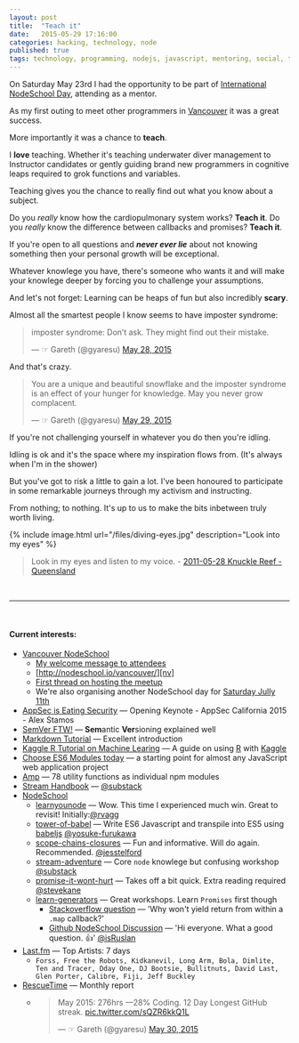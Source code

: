 ```yaml
---
layout: post
title:  "Teach it"
date:   2015-05-29 17:16:00
categories: hacking, technology, node
published: true
tags: technology, programming, nodejs, javascript, mentoring, social, teaching, diving
---
```


On Saturday May 23rd I had the opportunity to be part of [International NodeSchool Day][IND], attending as a mentor.

As my first outing to meet other programmers in [Vancouver][v] it was a great success.

More importantly it was a chance to **teach**.

<!--more-->

I **love** teaching. Whether it's teaching underwater diver management to Instructor candidates or gently guiding brand new programmers in cognitive leaps required to grok functions and variables.

Teaching gives you the chance to really find out what you know about a subject.

Do you _really_ know how the cardiopulmonary system works? **Teach it**.
Do you _really_ know the difference between callbacks and promises? **Teach it**.

If you're open to all questions and _**never ever lie**_ about not knowing something then your personal growth will be exceptional.

Whatever knowlege you have, there's someone who wants it and will make your knowlege deeper by forcing you to challenge your assumptions.

And let's not forget: Learning can be heaps of fun but also incredibly **scary**.

Almost all the smartest people I know seems to have imposter syndrome:

<blockquote class="twitter-tweet" lang="en"><p lang="en" dir="ltr">imposter syndrome:&#10;&#10;Don’t ask. They might find out their mistake.</p>&mdash; ☞ Gareth (@gyaresu) <a href="https://twitter.com/gyaresu/status/604054320179474434">May 28, 2015</a></blockquote>
<script async src="//platform.twitter.com/widgets.js" charset="utf-8"></script>

And that's crazy.

<blockquote class="twitter-tweet" lang="en"><p lang="en" dir="ltr">You are a unique and beautiful snowflake and the imposter syndrome is an effect of your hunger for knowledge. May you never grow complacent.</p>&mdash; ☞ Gareth (@gyaresu) <a href="https://twitter.com/gyaresu/status/604423360370442241">May 29, 2015</a></blockquote>
<script async src="//platform.twitter.com/widgets.js" charset="utf-8"></script>

If you're not challenging yourself in whatever you do then you're idling.

Idling is ok and it's the space where my inspiration flows from. (It's always when I'm in the shower)

But you've got to risk a little to gain a lot. I've been honoured to participate in some remarkable journeys through my activism and instructing.

From nothing; to nothing. It's up to us to make the bits inbetween truly worth living.

{% include image.html url="/files/diving-eyes.jpg" description="Look into my eyes" %}

>Look in my eyes and listen to my voice. - [2011-05-28 Knuckle Reef - Queensland][breathe]

<br />

<hr>

<br />

#### Current interests:
 * [Vancouver NodeSchool][nodevan]
   * [My welcome message to attendees][gist]
   * [http://nodeschool.io/vancouver/][nv]
   * [First thread on hosting the meetup][nid]
   * We're also organising another NodeSchool day for [Saturday Jully 11th][next]
 * [AppSec is Eating Security][alexstamos] — Opening Keynote - AppSec California 2015 - Alex Stamos
 * [SemVer FTW!][semver] — **Sem**antic **Ver**sioning explained well
 * [Markdown Tutorial][md] — Excellent introduction
 * [Kaggle R Tutorial on Machine Learing][r] — A guide on using [R][rlang] with [Kaggle][kaggle]
 * [Choose ES6 Modules today][es6] — a starting point for almost any JavaScript web application project
 * [Amp][amp] — 78 utility functions as individual npm modules
 * [Stream Handbook][sh] — [@substack][substack]
 * [NodeSchool][ns]
   * [learnyounode][learnyounode] — Wow. This time I experienced much win. Great to revisit! Initially:[@rvagg][rvagg]
   * [tower-of-babel][tob] — Write ES6 Javascript and transpile into ES5 using [babeljs][babeljs] [@yosuke-furukawa][yosuke]
   * [scope-chains-closures][scc] — Fun and informative. Will do again. Recommended. [@jesstelford][jesstelford]
   * [stream-adventure][stream] — Core `node` knowlege but confusing workshop [@substack][substack]
   * [promise-it-wont-hurt][piwh] — Takes off a bit quick. Extra reading required [@stevekane][stevekane]
   * [learn-generators][lg] — Great workshops. Learn `Promises` first though
     * [Stackoverflow question][soq] — 'Why won't yield return from within a `.map` callback?'
     * [Github NodeSchool Discussion][ghn] — 'Hi everyone. What a good question. :+1:' [@isRuslan][ruslan]
 * [Last.fm][lastfm] — Top Artists: 7 days
   * ```Forss, Free the Robots, Kidkanevil, Long Arm, Bola, Dimlite, Ten and Tracer, Dday One, DJ Bootsie, Bullitnuts, David Last, Glen Porter, Calibre, Fiji, Jeff Buckley```
 * [RescueTime][rt] — Monthly report
   * <blockquote class="twitter-tweet" lang="en"><p lang="en" dir="ltr">May 2015: 276hrs —28% Coding. 12 Day Longest GitHub streak. <a href="http://t.co/sQZR6kkQ1L">pic.twitter.com/sQZR6kkQ1L</a></p>&mdash; ☞ Gareth (@gyaresu) <a href="https://twitter.com/gyaresu/status/604478972827561985">May 30, 2015</a></blockquote><script async src="//platform.twitter.com/widgets.js" charset="utf-8"></script>

[rt]:               https://www.rescuetime.com/
[breathe]:          https://www.flickr.com/photos/gyaresu/5767614779/in/album-72157626508560742/
[md]:               http://markdowntutorial.com/
[lastfm]:           http://www.last.fm/user/gyaresu
[amp]:              http://amp.ampersandjs.com/
[rlang]:            http://www.r-project.org/
[kaggle]:           https://www.kaggle.com/
[r]:                https://www.datacamp.com/courses/kaggle-tutorial-on-machine-learing
[semver]:           http://semver-ftw.org/
[babeljs]:          http://babeljs.io/
[yosuke]:           https://github.com/yosuke-furukawa
[tob]:              https://github.com/yosuke-furukawa/tower-of-babel
[rvagg]:            https://github.com/rvagg
[learnyounode]:     https://github.com/workshopper/learnyounode
[stevekane]:        https://github.com/stevekane
[piwh]:             https://github.com/stevekane/promise-it-wont-hurt
[sh]:               https://github.com/substack/stream-handbook
[jesstelford]:      https://github.com/jesstelford/
[ns]:               http://nodeschool.io/
[substack]:         https://github.com/substack
[stream]:           https://github.com/substack/stream-adventure
[ruslan]:           https://github.com/isRuslan
[ghn]:              https://github.com/nodeschool/discussions/issues/1186
[soq]:              https://stackoverflow.com/questions/30498103/why-wont-yield-return-from-within-a-map-callback
[lg]:               https://github.com/isRuslan/learn-generators
[scc]:              https://github.com/jesstelford/scope-chains-closures
[es6]:              http://developer.telerik.com/featured/choose-es6-modules-today
[alexstamos]:       https://www.youtube.com/watch?v=-1kZMn1RueI
[next]:             https://github.com/nodeschool/vancouver/issues/9
[nv]:               http://nodeschool.io/vancouver/
[gist]:             https://gist.github.com/gyaresu/1848acc320e4c441d995
[nodevan]:          https://github.com/nodeschool/vancouver
[nid]:              https://github.com/nodeschool/vancouver/issues/1
[IND]:              http://nodeschool.io/international-day/
[v]:                https://en.wikipedia.org/wiki/Vancouver